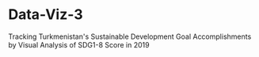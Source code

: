 # Data-Viz-3
Tracking Turkmenistan's Sustainable Development Goal Accomplishments by Visual Analysis of SDG1-8 Score in 2019
